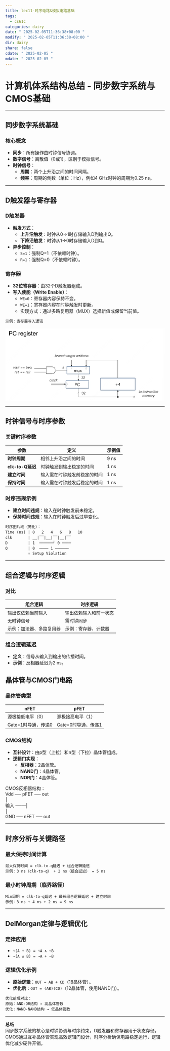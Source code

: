 ```yaml
---
title: lec11-时序电路&模拟电路基础
tags:
  - cs61c
categories: dairy
date: " 2025-02-05T11:36:38+08:00 "
modify: " 2025-02-05T11:36:38+08:00 "
dir: dairy
share: false
cdate: " 2025-02-05 "
mdate: " 2025-02-05 "
---
```


# 计算机体系结构总结 - 同步数字系统与CMOS基础

---

## 同步数字系统基础

### 核心概念

- **同步**：所有操作由时钟信号协调。
- **数字信号**：离散值（0或1），区别于模拟信号。
- **时钟信号**：
  - **周期**：两个上升沿之间的时间间隔。
  - **频率**：周期的倒数（单位：Hz），例如4 GHz时钟的周期为0.25 ns。

---

## D触发器与寄存器

### D触发器

- **触发方式**：
  - **上升沿触发**：时钟从0→1时存储输入D到输出Q。
  - **下降沿触发**：时钟从1→0时存储输入D到Q。
- **异步控制**：
  - `S=1`：强制Q=1（不依赖时钟）。
  - `R=1`：强制Q=0（不依赖时钟）。

### 寄存器

- **32位寄存器**：由32个D触发器组成。
- **写入使能（Write Enable）**：
  - `WE=0`：寄存器内容保持不变。
  - `WE=1`：寄存器内容在时钟触发时更新。
  - 实现方式：通过多路复用器（MUX）选择新值或保留当前值。

```markdown
示例：寄存器写入逻辑
```

![image.png](https://raw.githubusercontent.com/Tendourisu/images/master/202502051633160.png)

---

## 时钟信号与时序参数

### 关键时序参数

| 参数             | 定义                         | 示例值 |
| ---------------- | ---------------------------- | ------ |
| **时钟周期**     | 相邻上升沿之间的时间         | 9 ns   |
| **clk-to-Q延迟** | 时钟触发到输出稳定的时间     | 1 ns   |
| **建立时间**     | 输入需在时钟触发前稳定的时间 | 1 ns   |
| **保持时间**     | 输入需在时钟触发后稳定的时间 | 1 ns   |

### 时序违规示例

- **建立时间违规**：输入在时钟触发前未稳定。
- **保持时间违规**：输入在时钟触发后过早变化。

```markdown
时序图片段（简化）：
Time (ns) | 0   2   4   6   8   10
clk       | __|‾‾|__|‾‾|__|‾‾
D         | 1  ──────┘ 0 ────
Q         | 0  ──── 1 ──────
          ↑ Setup Violation
```

---

## 组合逻辑与时序逻辑

### 对比

| **组合逻辑**             | **时序逻辑**           |
| ------------------------ | ---------------------- |
| 输出仅依赖当前输入       | 输出依赖输入和前一状态 |
| 无时钟信号               | 需时钟同步             |
| 示例：加法器、多路复用器 | 示例：寄存器、计数器   |

### 组合逻辑延迟

- **定义**：信号从输入到输出的传播时间。
- **示例**：反相器延迟为2 ns。

## 晶体管与CMOS门电路

### 晶体管类型

| **nFET**            | **pFET**            |
| ------------------- | ------------------- |
| 源极接低电平（0）   | 源极接高电平（1）   |
| Gate=1时导通，传递0 | Gate=0时导通，传递1 |

### CMOS结构

- **互补设计**：由p型（上拉）和n型（下拉）晶体管组成。
- **逻辑门实现**：
  - **反相器**：2晶体管。
  - **NAND门**：4晶体管。
  - **NOR门**：4晶体管。

CMOS反相器结构：  
Vdd ── pFET ── out  
        │  
输入 ───┤  
        │  
GND ── nFET ── out

---

## 时序分析与关键路径

### 最大保持时间计算

```
最大保持时间 = clk-to-q延迟 + 组合逻辑延迟
示例：3 ns（clk-to-q） + 2 ns（组合延迟） = 5 ns
```

### 最小时钟周期（临界路径）

```
Min周期 = clk-to-q延迟 + 最长组合逻辑延迟 + 建立时间
示例：3 ns + 4 ns + 2 ns = 9 ns
```

---

## DelMorgan定律与逻辑优化

### 定律应用

- `¬(A + B) = ¬A ∧ ¬B`
- `¬(A ∧ B) = ¬A + ¬B`

### 逻辑优化示例

- **原始逻辑**：`OUT = AB + CD`（18晶体管）。
- **优化后**：`OUT = (AB)(CD)`（12晶体管，使用NAND门）。

```markdown
优化前后对比：
原始：AND-OR结构 → 高晶体管数
优化：NAND-NAND结构 → 低晶体管数
```

---

**总结**  
同步数字系统的核心是时钟协调与时序约束，D触发器和寄存器用于状态存储，CMOS通过互补晶体管实现高效逻辑门设计，时序分析确保电路稳定运行，逻辑优化减少硬件开销。
